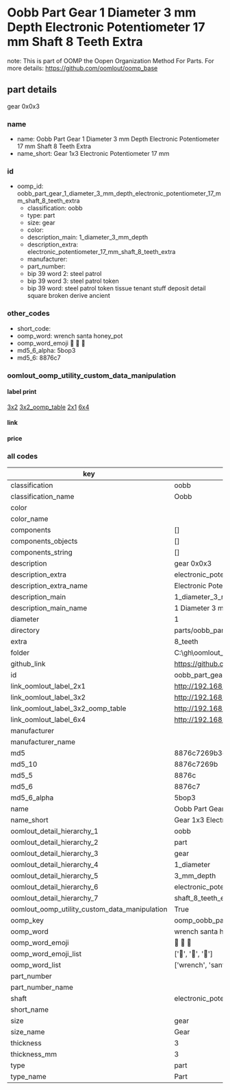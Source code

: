 # Oobb Part Gear 1 Diameter 3 mm Depth Electronic Potentiometer 17 mm Shaft 8 Teeth Extra  

note: This is part of OOMP the Oopen Organization Method For Parts. For more details: https://github.com/oomlout/oomp_base

##  part details
  



gear 0x0x3



### name
* name: Oobb Part Gear 1 Diameter 3 mm Depth Electronic Potentiometer 17 mm Shaft 8 Teeth Extra
* name_short: Gear 1x3 Electronic Potentiometer 17 mm
### id
* oomp_id: oobb_part_gear_1_diameter_3_mm_depth_electronic_potentiometer_17_mm_shaft_8_teeth_extra
  * classification: oobb
  * type: part
  * size: gear
  * color: 
  * description_main: 1_diameter_3_mm_depth
  * description_extra: electronic_potentiometer_17_mm_shaft_8_teeth_extra
  * manufacturer: 
  * part_number: 
  * bip 39 word 2: steel patrol
  * bip 39 word 3: steel patrol token
  * bip 39 word: steel patrol token tissue tenant stuff deposit detail square broken derive ancient

### other_codes
* short_code: 
* oomp_word: wrench santa honey_pot
* oomp_word_emoji :wrench: :santa: :honey_pot:
* md5_6_alpha: 5bop3
* md5_6: 8876c7






### oomlout_oomp_utility_custom_data_manipulation
#### label print
[3x2](http://192.168.1.245:1112/?label=oomp%205bop3)
[3x2_oomp_table](http://192.168.1.108:1112/?label=oomp%205bop3)
[2x1](http://192.168.1.242:1112/?label=oomp%205bop3)
[6x4](http://192.168.1.55:1112/?label=oomp%205bop3)    

#### link

                              

#### price







### all codes 
| key | value |  
| --- | --- |  
| classification | oobb |  
| classification_name | Oobb |  
| color |  |  
| color_name |  |  
| components | [] |  
| components_objects | [] |  
| components_string | [] |  
| description | gear 0x0x3 |  
| description_extra | electronic_potentiometer_17_mm_shaft_8_teeth_extra |  
| description_extra_name | Electronic Potentiometer 17 mm Shaft 8 Teeth Extra |  
| description_main | 1_diameter_3_mm_depth |  
| description_main_name | 1 Diameter 3 mm Depth |  
| diameter | 1 |  
| directory | parts/oobb_part_gear_1_diameter_3_mm_depth_electronic_potentiometer_17_mm_shaft_8_teeth_extra |  
| extra | 8_teeth |  
| folder | C:\gh\oomlout_oobb_version_4_generated_parts\things\oobb_part_gear_1_diameter_3_mm_depth_electronic_potentiometer_17_mm_shaft_8_teeth_extra |  
| github_link | https://github.com/oomlout/oomlout_oomp_part_src/tree/main/parts/oobb_part_gear_1_diameter_3_mm_depth_electronic_potentiometer_17_mm_shaft_8_teeth_extra |  
| id | oobb_part_gear_1_diameter_3_mm_depth_electronic_potentiometer_17_mm_shaft_8_teeth_extra |  
| link_oomlout_label_2x1 | http://192.168.1.242:1112/?label=oomp%205bop3 |  
| link_oomlout_label_3x2 | http://192.168.1.245:1112/?label=oomp%205bop3 |  
| link_oomlout_label_3x2_oomp_table | http://192.168.1.108:1112/?label=oomp%205bop3 |  
| link_oomlout_label_6x4 | http://192.168.1.55:1112/?label=oomp%205bop3 |  
| manufacturer |  |  
| manufacturer_name |  |  
| md5 | 8876c7269b3c47635e6f8e2dc7e84ea9 |  
| md5_10 | 8876c7269b |  
| md5_5 | 8876c |  
| md5_6 | 8876c7 |  
| md5_6_alpha | 5bop3 |  
| name | Oobb Part Gear 1 Diameter 3 mm Depth Electronic Potentiometer 17 mm Shaft 8 Teeth Extra |  
| name_short | Gear 1x3 Electronic Potentiometer 17 mm |  
| oomlout_detail_hierarchy_1 | oobb |  
| oomlout_detail_hierarchy_2 | part |  
| oomlout_detail_hierarchy_3 | gear |  
| oomlout_detail_hierarchy_4 | 1_diameter |  
| oomlout_detail_hierarchy_5 | 3_mm_depth |  
| oomlout_detail_hierarchy_6 | electronic_potentiometer_17_mm |  
| oomlout_detail_hierarchy_7 | shaft_8_teeth_extra |  
| oomlout_oomp_utility_custom_data_manipulation | True |  
| oomp_key | oomp_oobb_part_gear_1_diameter_3_mm_depth_electronic_potentiometer_17_mm_shaft_8_teeth_extra |  
| oomp_word | wrench santa honey_pot |  
| oomp_word_emoji | :wrench: :santa: :honey_pot: |  
| oomp_word_emoji_list | [':wrench:', ':santa:', ':honey_pot:'] |  
| oomp_word_list | ['wrench', 'santa', 'honey_pot'] |  
| part_number |  |  
| part_number_name |  |  
| shaft | electronic_potentiometer_17_mm |  
| short_name |  |  
| size | gear |  
| size_name | Gear |  
| thickness | 3 |  
| thickness_mm | 3 |  
| type | part |  
| type_name | Part |  
